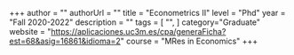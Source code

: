 +++
author = ""
authorUrl = ""
title = "Econometrics II"
level = "Phd"
year = "Fall 2020-2022"
description = ""
tags = [
    "",
]
category="Graduate"
website = "https://aplicaciones.uc3m.es/cpa/generaFicha?est=68&asig=16861&idioma=2"
course = "MRes in Economics"
+++